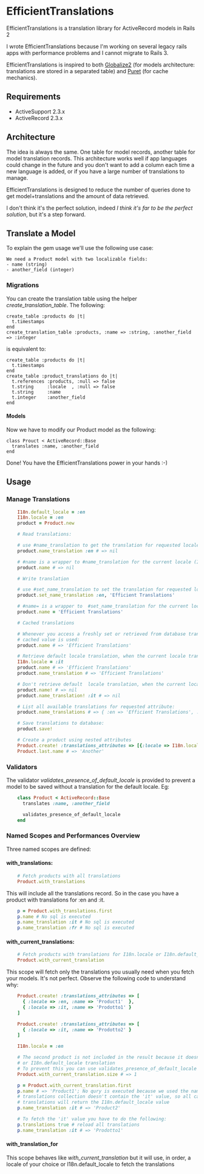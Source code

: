 # EfficientTranslations

EfficientTranslations is a translation library for ActiveRecord models in Rails 2

I wrote EfficientTranslations because I'm working on several legacy rails apps with
 performance problems and I cannot migrate to Rails 3.

EfficientTranslations is inspired to both [Globalize2](https://github.com/joshmh/globalize2) (for models architecture: translations are stored in a separated table) and [Puret](https://github.com/jo/puret) (for cache mechanics).


## Requirements

- ActiveSupport 2.3.x
- ActiveRecord  2.3.x


## Architecture

The idea is always the same. One table for model records, another table for model translation records.
This architecture works well if app languages could change in the future and you don't want to add a
column each time a new language is added, or if you have a large number of translations to manage.

EfficientTranslations is designed to reduce the number of queries done to get model+translations and
the amount of data retrieved.

I don't think it's the perfect solution, indeed *I think it's far to be the perfect solution*, but it's a
step forward.


## Translate a Model

To explain the gem usage we'll use the following use case:

    We need a Product model with two localizable fields:
    - name (string)
    - another_field (integer)

### Migrations

You can create the translation table using the helper *create_translation_table*. The following:

    create_table :products do |t|
      t.timestamps
    end
    create_translation_table :products, :name => :string, :another_field => :integer

is equivalent to:

    create_table :products do |t|
      t.timestamps
    end
    create_table :product_translations do |t|
      t.references :products, :null => false
      t.string     :locale  , :null => false
      t.string     :name
      t.integer    :another_field
    end


#### Models

Now we have to modify our Product model as the following:

    class Prouct < ActiveRecord::Base
      translates :name, :another_field
    end

Done! You have the EfficientTranslations power in your hands :-)


## Usage

### Manage Translations
```ruby
    I18n.default_locale = :en
    I18n.locale = :en
    product = Product.new

    # Read translations:

    # use #name_translation to get the translation for requested locale:
    product.name_translation :en # => nil

    # #name is a wrapper to #name_translation for the current locale (I18n.locale):
    product.name # => nil

    # Write translation

    # use #set_name_translation to set the translation for requested locale:
    product.set_name_translation :en, 'Efficient Translations'

    # #name= is a wrapper to  #set_name_translation for the current locale (I18n.locale):
    product.name = 'Efficient Translations'

    # Cached translations

    # Whenever you access a freshly set or retrieved from database translation the
    # cached value is used:
    product.name # => 'Efficient Translations'

    # Retrieve default locale translation, when the current locale translation is missing:
    I18n.locale = :it
    product.name # => 'Efficient Translations'
    product.name_translation # => 'Efficient Translations'

    # Don't retrieve default  locale translation, when the current locale translation is missing:
    product.name! # => nil
    product.name_translation! :it # => nil

    # List all available translations for requested attribute:
    product.name_translations # => { :en => 'Efficient Translations', :it => 'Traduzioni Efficienti' }

    # Save translations to database:
    product.save!

    # Create a product using nested attributes
    Product.create! :translations_attributes => [{:locale => I18n.locale.to_s, :name => 'Another'}]
    Product.last.name # => 'Another'
```
### Validators

The validator *validates_presence_of_default_locale* is provided to prevent a model to be saved without a translation for the default locale. Eg:
```ruby
    class Product < ActiveRecord::Base
      translates :name, :another_field

      validates_presence_of_default_locale
    end
```

### Named Scopes and Performances Overview

Three named scopes are defined:

#### with_translations:
```ruby
    # Fetch products with all translations
    Product.with_translations
```
This will include all the translations record. So in the case you have a product with translations for :en and :it.
```ruby
    p = Product.with_translations.first
    p.name # No sql is executed
    p.name_translation :it # No sql is executed
    p.name_translation :fr # No sql is executed
```
#### with_current_translations:
```ruby
    # Fetch products with translations for I18n.locale or I18n.default_locale
    Product.with_current_translation
```
This scope will fetch only the translations you usually need when you fetch your models.
It's not perfect. Observe the following code to understand why:
```ruby
    Product.create! :translations_attributes => [
      { :locale => :en, :name => 'Product1'  },
      { :locale => :it, :name => 'Prodotto1' }
    ]

    Product.create! :translations_attributes => [
      { :locale => :it, :name => 'Prodotto2' }
    ]

    I18n.locale = :en

    # The second product is not included in the result because it doesn't have the I18n.locale
    # or I18n.default_locale translation
    # To prevent this you can use validates_presence_of_default_locale
    Product.with_current_translation.size # => 1

    p = Product.with_current_translation.first
    p.name # => 'Product1'; No qury is executed because we used the named scope
    # translations collection doesn't contain the 'it' value, so all calls to 'it'
    # translations will return the I18n.default_locale value
    p.name_translation :it # => 'Product2'

    # To fetch the 'it' value you have to do the following:
    p.translations true # reload all translations
    p.name_translation :it # => 'Prodotto1'
```
#### with_translation_for

This scope behaves like *with_current_translation* but it will use, in order, a locale of your choice or I18n.default_locale to fetch the translations
